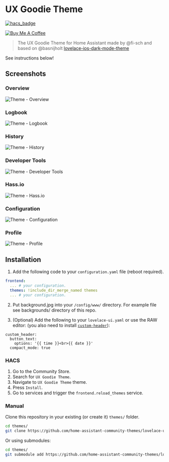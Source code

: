 # UX Goodie Theme

[![hacs_badge](https://img.shields.io/badge/HACS-Default-orange.svg)](https://github.com/custom-components/hacs)

<a href="https://www.buymeacoffee.com/fisch" target="_blank"><img src="https://www.buymeacoffee.com/assets/img/custom_images/black_img.png" alt="Buy Me A Coffee" style="height: auto !important;width: auto !important;" ></a>

> The UX Goodie Theme for Home Assistant made by @fi-sch and based on @basnijholt [lovelace-ios-dark-mode-theme](https://github.com/fi-sch/lovelace-ios-dark-mode-theme)

See instructions below!

## Screenshots

### Overview

![Theme - Overview](https://github.com/fi-sch/lovelace-ux-goodie-theme/raw/master/docs/theme-overview.jpg)

### Logbook

![Theme - Logbook](https://github.com/fi-sch/lovelace-ux-goodie-theme/raw/master/docs/theme-logbook.png)

### History

![Theme - History](https://github.com/fi-sch/lovelace-ux-goodie-theme/raw/master/docs/theme-history.png)

### Developer Tools

![Theme - Developer Tools](https://github.com/fi-sch/lovelace-ux-goodie-theme/raw/master/docs/theme-developer-tools.png)

### Hass.io

![Theme - Hass.io](https://github.com/fi-sch/lovelace-ux-goodie-theme/raw/master/docs/theme-hassio.png)

### Configuration

![Theme - Configuration](https://github.com/fi-sch/lovelace-ux-goodie-theme/raw/master/docs/theme-configuration.png)

### Profile

![Theme - Profile](https://github.com/fi-sch/lovelace-ux-goodie-theme/raw/master/docs/theme-profile.png)

## Installation

1. Add the following code to your `configuration.yaml` file (reboot required).

```yaml
frontend:
  ... # your configuration.
  themes: !include_dir_merge_named themes
  ... # your configuration.
```

2. Put background.jpg into your `/config/www/` directory. For example file see backgrounds/ directory of this repo.

3. (Optional) Add the following to your `lovelace-ui.yaml` or use the RAW editor: (you also need to install [`custom-header`](https://github.com/maykar/custom-header)):

```
custom_header:
  button_text:
    options: '{{ time }}<br>{{ date }}'
  compact_mode: true
```

### HACS

1. Go to the Community Store.
2. Search for `UX Goodie Theme`.
3. Navigate to `UX Goodie Theme` theme.
4. Press `Install`.
6. Go to services and trigger the `frontend.reload_themes` service.

### Manual

Clone this repository in your existing (or create it) `themes/` folder.

```bash
cd themes/
git clone https://github.com/home-assistant-community-themes/lovelace-ux-goodie-theme.git
```

Or using submodules:

```bash
cd themes/
git submodule add https://github.com/home-assistant-community-themes/lovelace-ux-goodie-theme.git
```
